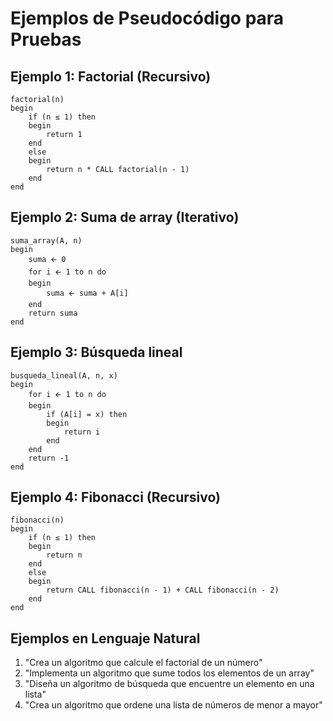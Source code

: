 # Ejemplos de Pseudocódigo para Pruebas

## Ejemplo 1: Factorial (Recursivo)
```
factorial(n)
begin
    if (n ≤ 1) then
    begin
        return 1
    end
    else
    begin
        return n * CALL factorial(n - 1)
    end
end
```

## Ejemplo 2: Suma de array (Iterativo)
```
suma_array(A, n)
begin
    suma 🡨 0
    for i 🡨 1 to n do
    begin
        suma 🡨 suma + A[i]
    end
    return suma
end
```

## Ejemplo 3: Búsqueda lineal
```
busqueda_lineal(A, n, x)
begin
    for i 🡨 1 to n do
    begin
        if (A[i] = x) then
        begin
            return i
        end
    end
    return -1
end
```

## Ejemplo 4: Fibonacci (Recursivo)
```
fibonacci(n)
begin
    if (n ≤ 1) then
    begin
        return n
    end
    else
    begin
        return CALL fibonacci(n - 1) + CALL fibonacci(n - 2)
    end
end
```

## Ejemplos en Lenguaje Natural

1. "Crea un algoritmo que calcule el factorial de un número"
2. "Implementa un algoritmo que sume todos los elementos de un array"
3. "Diseña un algoritmo de búsqueda que encuentre un elemento en una lista"
4. "Crea un algoritmo que ordene una lista de números de menor a mayor"